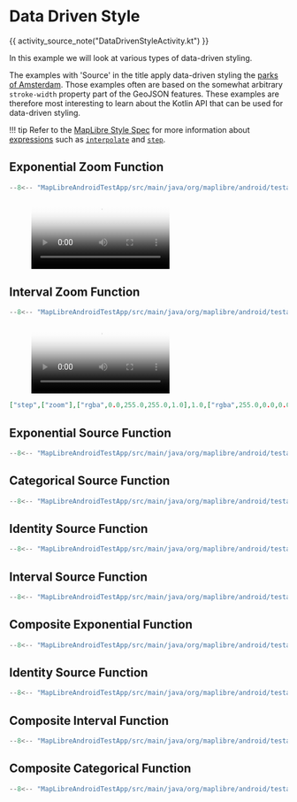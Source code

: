 # Data Driven Style

{{ activity_source_note("DataDrivenStyleActivity.kt") }}

In this example we will look at various types of data-driven styling.

The examples with 'Source' in the title apply data-driven styling the [parks of Amsterdam](https://github.com/maplibre/maplibre-native/blob/main/platform/android/MapLibreAndroidTestApp/src/main/res/raw/amsterdam.geojson). Those examples often are based on the somewhat arbitrary `stroke-width` property part of the GeoJSON features. These examples are therefore most interesting to learn about the Kotlin API that can be used for data-driven styling.

!!! tip
    Refer to the [MapLibre Style Spec](https://maplibre.org/maplibre-style-spec/) for more information about [expressions](https://maplibre.org/maplibre-style-spec/expressions/) such as [`interpolate`](https://maplibre.org/maplibre-style-spec/expressions/#interpolate) and [`step`](https://maplibre.org/maplibre-style-spec/expressions/#step).


## Exponential Zoom Function

```kotlin
--8<-- "MapLibreAndroidTestApp/src/main/java/org/maplibre/android/testapp/activity/style/DataDrivenStyleActivity.kt:addExponentialZoomFunction"
```

<figure markdown="span">
  <video controls width="250" poster="{{ s3_url("exponential_zoom_function_thumbnail.jpg") }}" >
    <source src="{{ s3_url("exponential_zoom_function.mp4") }}" />
  </video>
</figure>


## Interval Zoom Function

```kotlin
--8<-- "MapLibreAndroidTestApp/src/main/java/org/maplibre/android/testapp/activity/style/DataDrivenStyleActivity.kt:addIntervalZoomFunction"
```

<figure markdown="span">
  <video controls width="250" poster="{{ s3_url("interval_zoom_function_thumbnail.jpg") }}" >
    <source src="{{ s3_url("interval_zoom_function.mp4") }}" />
  </video>
</figure>

```json title="Equivalent JSON"
["step",["zoom"],["rgba",0.0,255.0,255.0,1.0],1.0,["rgba",255.0,0.0,0.0,1.0],5.0,["rgba",0.0,0.0,255.0,1.0],10.0,["rgba",0.0,255.0,0.0,1.0]]
```

## Exponential Source Function

```kotlin
--8<-- "MapLibreAndroidTestApp/src/main/java/org/maplibre/android/testapp/activity/style/DataDrivenStyleActivity.kt:addExponentialSourceFunction"
```

## Categorical Source Function

```kotlin
--8<-- "MapLibreAndroidTestApp/src/main/java/org/maplibre/android/testapp/activity/style/DataDrivenStyleActivity.kt:addCategoricalSourceFunction"
```

## Identity Source Function

```kotlin
--8<-- "MapLibreAndroidTestApp/src/main/java/org/maplibre/android/testapp/activity/style/DataDrivenStyleActivity.kt:addIdentitySourceFunction"
```

## Interval Source Function

```kotlin
--8<-- "MapLibreAndroidTestApp/src/main/java/org/maplibre/android/testapp/activity/style/DataDrivenStyleActivity.kt:addIntervalSourceFunction"
```

## Composite Exponential Function

```kotlin
--8<-- "MapLibreAndroidTestApp/src/main/java/org/maplibre/android/testapp/activity/style/DataDrivenStyleActivity.kt:addCompositeExponentialFunction"
```

## Identity Source Function

```kotlin
--8<-- "MapLibreAndroidTestApp/src/main/java/org/maplibre/android/testapp/activity/style/DataDrivenStyleActivity.kt:addIdentitySourceFunction"
```

## Composite Interval Function

```kotlin
--8<-- "MapLibreAndroidTestApp/src/main/java/org/maplibre/android/testapp/activity/style/DataDrivenStyleActivity.kt:addCompositeIntervalFunction"
```

## Composite Categorical Function

```kotlin
--8<-- "MapLibreAndroidTestApp/src/main/java/org/maplibre/android/testapp/activity/style/DataDrivenStyleActivity.kt:addCompositeCategoricalFunction"
```
